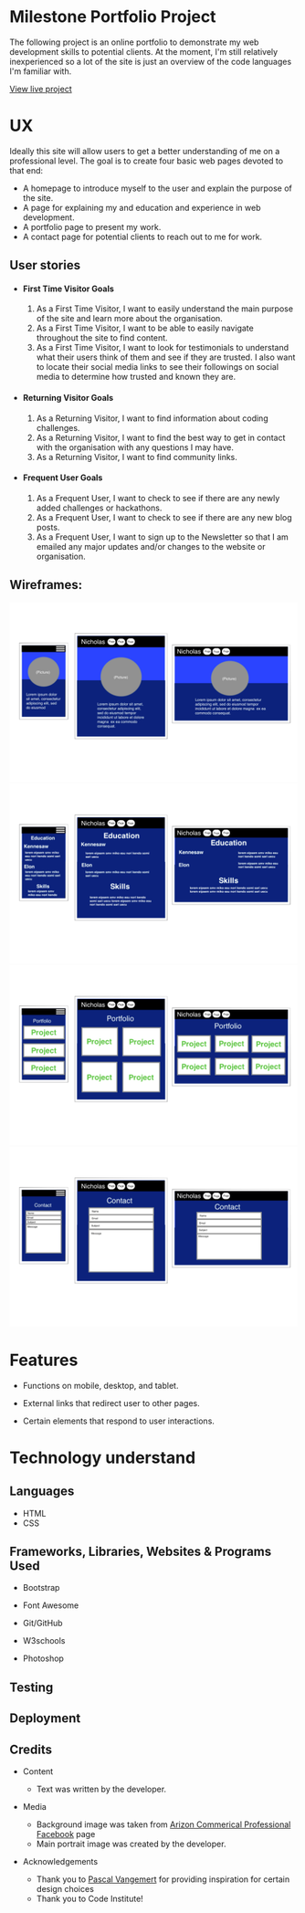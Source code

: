# Milestone Portfolio Project

The following project is an online portfolio to demonstrate my web development skills to potential clients. At the moment, I'm still relatively inexperienced so a lot of the site is just an overview of the code languages I'm familiar with. 

[View live project](https://codeinstitute.net)

# UX

Ideally this site will allow users to get a better understanding of me on a professional level. The goal is to create four basic web pages devoted to that end:
- A homepage to introduce myself to the user and explain the purpose of the site.
- A page for explaining my and education and experience in web development.
- A portfolio page to present my work.
- A contact page for potential clients to reach out to me for work.  


## User stories

-   #### First Time Visitor Goals

    1. As a First Time Visitor, I want to easily understand the main purpose of the site and learn more about the organisation.
    2. As a First Time Visitor, I want to be able to easily navigate throughout the site to find content.        
    3. As a First Time Visitor, I want to look for testimonials to understand what their users think of them and see if they are trusted. I also want to locate their social media links to see their followings on social media to determine how trusted and known they are.

-   #### Returning Visitor Goals

    1. As a Returning Visitor, I want to find information about coding challenges.
    2. As a Returning Visitor, I want to find the best way to get in contact with the organisation with any questions I may have.        
    3. As a Returning Visitor, I want to find community links.

-   #### Frequent User Goals
    1. As a Frequent User, I want to check to see if there are any newly added challenges or hackathons.
    2. As a Frequent User, I want to check to see if there are any new blog posts.
    3. As a Frequent User, I want to sign up to the Newsletter so that I am emailed any major updates and/or changes to the website or organisation.

## Wireframes:

<img src="assets/images/wireframes/homepage-wireframe.png">
<img src="assets/images/wireframes/experience-wireframe.png">
<img src="assets/images/wireframes/portfolio-wireframe.png">
<img src="assets/images/wireframes/contact-wireframe.png">


# Features

- Functions on mobile, desktop, and tablet.

- External links that redirect user to other pages.

- Certain elements that respond to user interactions.

# Technology understand

## Languages

- HTML
- CSS

## Frameworks, Libraries, Websites & Programs Used
- Bootstrap

- Font Awesome

- Git/GitHub

- W3schools

- Photoshop

## Testing

## Deployment

## Credits

- Content
    - Text was written by the developer.

- Media
    - Background image was taken from [Arizon Commerical Professional Facebook](https://www.facebook.com/ArizonaCommercialProfessionals/) page
    - Main portrait image was created by the developer.

- Acknowledgements
    - Thank you to [Pascal Vangemert](http://www.pascalvangemert.nl/#/profile)  for providing inspiration for certain design choices
    - Thank you to Code Institute!